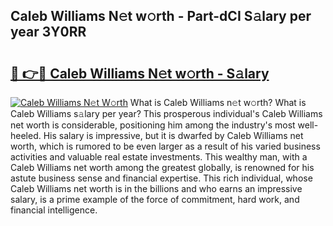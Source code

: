 ## Caleb Williams N𝚎t w𝚘rth - Part-dCI S𝚊lary per year 3Y0RR

# <h2><a href="http://gc2lej.nevu.top/?p=Caleb+Williams">🔗 👉🔴 Caleb Williams N𝚎t w𝚘rth - S𝚊lary</a></h2>

[![Caleb Williams N𝚎t W𝚘rth](https://i.imgur.com/Oavwk0R.jpeg)](http://gc2lej.nevu.top/?p=Caleb+Williams)
What is Caleb Williams n𝚎t w𝚘rth? What is Caleb Williams s𝚊lary per year?
This prosperous individual's Caleb Williams net worth is considerable, positioning him among the industry's most well-heeled. His salary is impressive, but it is dwarfed by Caleb Williams net worth, which is rumored to be even larger as a result of his varied business activities and valuable real estate investments. This wealthy man, with a Caleb Williams net worth among the greatest globally, is renowned for his astute business sense and financial expertise. This rich individual, whose Caleb Williams net worth is in the billions and who earns an impressive salary, is a prime example of the force of commitment, hard work, and financial intelligence.
